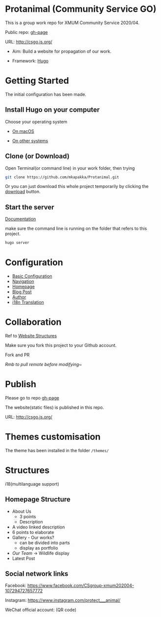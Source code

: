 # Protanimal (Community Service GO)
This is a group work repo for XMUM Community Service 2020/04.

Public repo: [gh-page](https://github.com/csgo-xmum/gh-page)

URL: http://csgo.js.org/

- Aim: Build a website for propagation of our work.

- Framework: [Hugo](https://gohugo.io)



# Getting Started 

The initial configuration has been made.



## Install Hugo on your computer

Choose your operating system

- [On macOS](https://gohugo.io/getting-started/quick-start/)

- [On other systems](https://gohugo.io/getting-started/installing)

## Clone (or Download)

Open Terminal(or command line) in your work folder, then trying

```bash
git clone https://github.com/mkapakka/Protanimal.git
```

Or you can just download this whole project temporarily by clicking the [download](https://github.com/mkapakka/Protanimal/archive/master.zip) button.



## Start the server

[Documentation](https://gohugo.io/getting-started/quick-start/#step-5-start-the-hugo-server)

make sure the command line is running on the folder that refers to this project.

```bash
hugo server
```

# Configuration

- [Basic Configuration](https://documentation.themefisher.com/docs/meghna-hugo/basic-configuration/)
- [Navigation](https://documentation.themefisher.com/docs/meghna-hugo/navigation/)
- [Homepage](https://documentation.themefisher.com/docs/meghna-hugo/homepage/)
- [Blog Post](https://documentation.themefisher.com/docs/meghna-hugo/blog-post/)
- [Author](https://documentation.themefisher.com/docs/meghna-hugo/author/)
- [i18n Translation](https://documentation.themefisher.com/docs/meghna-hugo/i18n-translation/)

# Collaboration

Ref to [Website Structures](https://github.com/mkapakka/Protanimal#structures)

Make sure you fork this project to your Github account.

Fork and PR

*Rmb to pull remote before modifying~*


# Publish

Please go to repo [gh-page](https://github.com/csgo-xmum/gh-page)

The website(static files) is published in this repo.

URL: http://csgo.js.org/



# Themes customisation 

The theme has been installed in the folder `/themes/`



# Structures

i18(multilanguage support)

## Homepage Structure

- About Us
  - 3 points
  - Description
- A video linked description
- 6 points to elaborate
- Gallery - Our works? 
  - can be divided into parts
  - display as portfolio
- *Our Team* -> Wildlife display
- Latest Post

## Social network links

Facebook: https://www.facebook.com/CSgroup-xmum202004-107294727657772

Instagram: https://www.instagram.com/protect___animal/

WeChat official account: (QR code)
